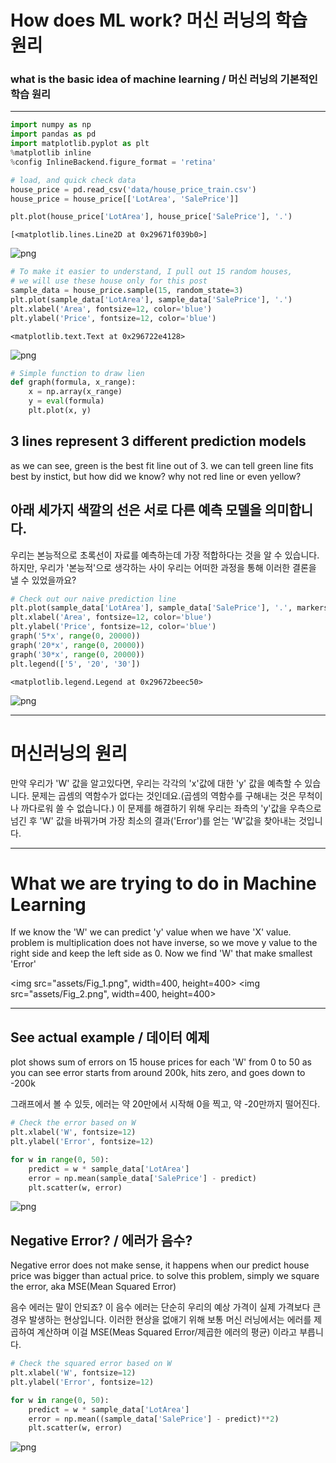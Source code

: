 
# How does ML work? 머신 러닝의 학습 원리
### what is the basic idea of machine learning / 머신 러닝의 기본적인 학습 원리
--- 


```python
import numpy as np
import pandas as pd
import matplotlib.pyplot as plt
%matplotlib inline
%config InlineBackend.figure_format = 'retina'
```


```python
# load, and quick check data
house_price = pd.read_csv('data/house_price_train.csv')
house_price = house_price[['LotArea', 'SalePrice']]

plt.plot(house_price['LotArea'], house_price['SalePrice'], '.')
```




    [<matplotlib.lines.Line2D at 0x29671f039b0>]




![png](output_2_1.png)



```python
# To make it easier to understand, I pull out 15 random houses,
# we will use these house only for this post
sample_data = house_price.sample(15, random_state=3)
plt.plot(sample_data['LotArea'], sample_data['SalePrice'], '.')
plt.xlabel('Area', fontsize=12, color='blue')
plt.ylabel('Price', fontsize=12, color='blue')
```




    <matplotlib.text.Text at 0x296722e4128>




![png](output_3_1.png)



```python
# Simple function to draw lien
def graph(formula, x_range):
    x = np.array(x_range)
    y = eval(formula)
    plt.plot(x, y)
```

## 3 lines represent 3 different prediction models
as we can see, green is the best fit line out of 3. we can tell green line fits best by instict, but how did we know? why not red line or even yellow?
## 아래 세가지 색깔의 선은 서로 다른 예측 모델을 의미합니다.
우리는 본능적으로 초록선이 자료를 예측하는데 가장 적합하다는 것을 알 수 있습니다. 하지만, 우리가 '본능적'으로 생각하는 사이 우리는 어떠한 과정을 통해 이러한 결론을 낼 수 있었을까요?


```python
# Check out our naive prediction line
plt.plot(sample_data['LotArea'], sample_data['SalePrice'], '.', markersize=8, label='_nolegend_')
plt.xlabel('Area', fontsize=12, color='blue')
plt.ylabel('Price', fontsize=12, color='blue')
graph('5*x', range(0, 20000))
graph('20*x', range(0, 20000))
graph('30*x', range(0, 20000))
plt.legend(['5', '20', '30'])
```




    <matplotlib.legend.Legend at 0x29672beec50>




![png](output_6_1.png)


---
# 머신러닝의 원리
만약 우리가 'W' 값을 알고있다면, 우리는 각각의 'x'값에 대한 'y' 값을 예측할 수 있습니다.
문제는 곱셈의 역함수가 없다는 것인데요.(곱셈의 역함수를 구해내는 것은 무척이나 까다로워 쓸 수 없습니다.) 
이 문제를 해결하기 위해 우리는 좌측의 'y'값을 우측으로 넘긴 후 'W' 값을 바꿔가며 가장 최소의 결과('Error')를 얻는 'W'값을 찾아내는 것입니다.

---
# What we are trying to do in Machine Learning
If we know the 'W' we can predict 'y' value when we have 'X' value.
problem is multiplication does not have inverse, so we move y value to the right side
and keep the left side as 0. Now we find 'W' that make smallest 'Error'

<img src="assets/Fig_1.png", width=400, height=400>
<img src="assets/Fig_2.png", width=400, height=400>

---
## See actual example / 데이터 예제
plot shows sum of errors on 15 house prices for each 'W' from 0 to 50
as you can see error starts from around 200k, hits zero, and goes down to -200k

그래프에서 볼 수 있듯, 에러는 약 20만에서 시작해 0을 찍고, 약 -20만까지 떨어진다.


```python
# Check the error based on W
plt.xlabel('W', fontsize=12)
plt.ylabel('Error', fontsize=12)

for w in range(0, 50):
    predict = w * sample_data['LotArea']
    error = np.mean(sample_data['SalePrice'] - predict)
    plt.scatter(w, error)
```


![png](output_11_0.png)


## Negative Error? / 에러가 음수?
Negative error does not make sense, it happens when our predict house price was bigger than actual price. to solve this problem, simply we square the error, aka MSE(Mean Squared Error)

음수 에러는 말이 안되죠? 이 음수 에러는 단순히 우리의 예상 가격이 실제 가격보다 큰 경우 발생하는 현상입니다. 이러한 현상을 없애기 위해 보통 머신 러닝에서는 에러를 제곱하여 계산하며 이걸 MSE(Meas Squared Error/제곱한 에러의 평균) 이라고 부릅니다. 


```python
# Check the squared error based on W
plt.xlabel('W', fontsize=12)
plt.ylabel('Error', fontsize=12)

for w in range(0, 50):
    predict = w * sample_data['LotArea']
    error = np.mean((sample_data['SalePrice'] - predict)**2)
    plt.scatter(w, error)
```


![png](output_13_0.png)

